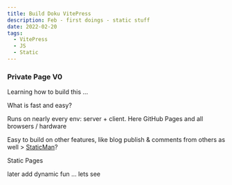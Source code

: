```yaml
---
title: Build Doku VitePress
description: Feb - first doings - static stuff
date: 2022-02-20
tags:
  - VitePress 
  - JS
  - Static
---
```


### Private Page V0

 Learning how to build this ...

 What is fast and easy? 

 Runs on nearly every env: server + client. Here GitHub Pages and all browsers / hardware

 Easy to build on other features, like blog publish & comments from others as well > [StaticMan](https://staticman.net)?

 Static Pages

 later add dynamic fun ... lets see


